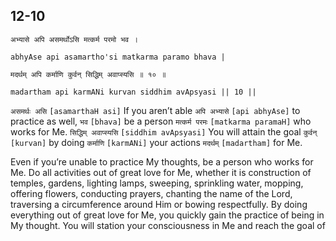 ## 12-10


```shloka-sa
अभ्यासे अपि असमर्थोऽसि मत्कर्म परमो भव ।
```
```shloka-sa-hk
abhyAse api asamartho'si matkarma paramo bhava |
```
```shloka-sa
मदर्थम् अपि कर्माणि कुर्वन् सिद्धिम् अवाप्स्यसि ॥ १० ॥
```
```shloka-sa-hk
madartham api karmANi kurvan siddhim avApsyasi || 10 ||
```

`असमर्थः असि` `[asamarthaH asi]` If you aren’t able `अपि अभ्यासे` `[api abhyAse]` to practice as well, `भव` `[bhava]` be a person `मत्कर्म परमः` `[matkarma paramaH]` who works for Me. `सिद्धिम् अवाप्स्यसि` `[siddhim avApsyasi]` You will attain the goal `कुर्वन्` `[kurvan]` by doing `कर्माणि` `[karmANi]` your actions `मदर्थम्` `[madartham]` for Me.

Even if you’re unable to practice My thoughts, be a person who works for Me. Do all activities out of great love for Me, whether it is construction of temples, gardens, lighting lamps, sweeping, sprinkling water, mopping, offering flowers, conducting prayers, chanting the name of the Lord, traversing a circumference around Him or bowing respectfully. 
By doing everything out of great love for Me, you quickly gain the practice of being in My thought. You will station your consciousness in Me and reach the goal of 


